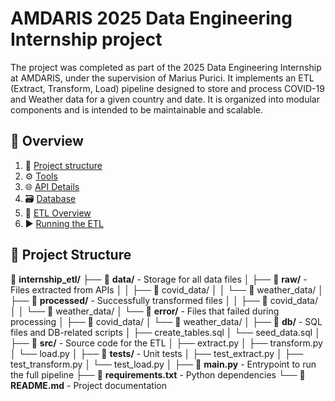 # AMDARIS 2025 Data Engineering Internship project

The project was completed as part of the 2025 Data Engineering Internship at AMDARIS, under the supervision of Marius Purici. It implements an ETL (Extract, Transform, Load) pipeline designed to store and process COVID-19 and Weather data for a given country and date. It is organized into modular components and is intended to be maintainable and scalable.

## 📖 Overview
1) 📁 [Project structure](#-project-structure)
2) ⚙️ [Tools](#-tools)
3) 🌐 [API Details](#-api-details)
4) 🗃️ [Database](#-database)
5) 🔄 [ETL Overview](#-etl-overview)
6) ▶️ [Running the ETL](#-running-the-etl)

## 📁 Project Structure
📁 **internship_etl/**
├── 📁 **data/** - Storage for all data files
│   ├── 📁 **raw/** - Files extracted from APIs
│   │   ├── 📁 covid_data/
│   │   └── 📁 weather_data/
│   ├── 📁 **processed/** - Successfully transformed files
│   │   ├── 📁 covid_data/
│   │   └── 📁 weather_data/
│   └── 📁 **error/** - Files that failed during processing
│       ├── 📁 covid_data/
│       └── 📁 weather_data/
│
├── 📁 **db/** - SQL files and DB-related scripts
│   ├── create_tables.sql
│   └── seed_data.sql
│
├── 📁 **src/** - Source code for the ETL
│   ├── extract.py
│   ├── transform.py
│   └── load.py
│
├── 📁 **tests/** - Unit tests
│   ├── test_extract.py
│   ├── test_transform.py
│   └── test_load.py
│
├── 📄 **main.py** - Entrypoint to run the full pipeline
├── 📄 **requirements.txt** - Python dependencies
└── 📄 **README.md** - Project documentation

